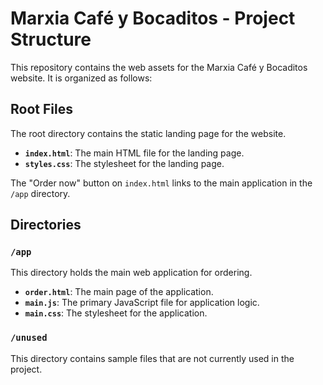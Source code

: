 # Marxia Café y Bocaditos - Project Structure

This repository contains the web assets for the Marxia Café y Bocaditos website. It is organized as follows:

## Root Files

The root directory contains the static landing page for the website.

- **`index.html`**: The main HTML file for the landing page.
- **`styles.css`**: The stylesheet for the landing page.

The "Order now" button on `index.html` links to the main application in the `/app` directory.

## Directories

### `/app`

This directory holds the main web application for ordering.

- **`order.html`**: The main page of the application.
- **`main.js`**: The primary JavaScript file for application logic.
- **`main.css`**: The stylesheet for the application.

### `/unused`

This directory contains sample files that are not currently used in the project.